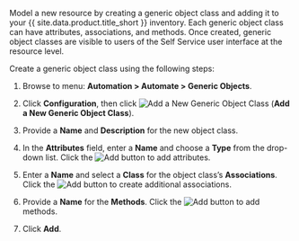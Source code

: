 Model a new resource by creating a generic object class and adding it to
your {{ site.data.product.title_short }} inventory. Each generic object class can have
attributes, associations, and methods. Once created, generic object
classes are visible to users of the Self Service user interface at the
resource level.

Create a generic object class using the following steps:

1.  Browse to menu: **Automation > Automate > Generic Objects**.

2.  Click **Configuration**, then
    click ![Add a New Generic Object Class](../images/1862.png) (**Add a
    New Generic Object Class**).

3.  Provide a **Name** and **Description** for the new object class.

4.  In the **Attributes** field, enter a **Name** and choose a **Type**
    from the drop-down list. Click the ![Add](../images/1848.png) button
    to add attributes.

5.  Enter a **Name** and select a **Class** for the object class’s
    **Associations**. Click the ![Add](../images/1848.png) button to
    create additional associations.

6.  Provide a **Name** for the **Methods**. Click the
    ![Add](../images/1848.png) button to add methods.

7.  Click **Add**.
